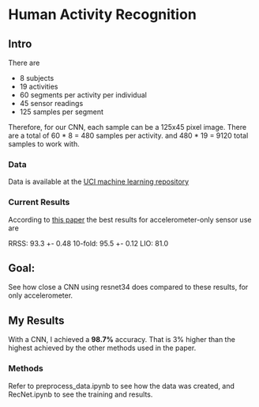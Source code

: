 
# Human Activity Recognition

## Intro

There are 

* 8 subjects
* 19 activities
* 60 segments per activity per individual
* 45 sensor readings
* 125 samples per segment


Therefore, for our CNN, each sample can be a 125x45 pixel image. There are a total of 60 * 8 = 480 samples per activity. and 480 * 19 = 9120 total samples to work with.

### Data

Data is available at the [UCI machine learning repository](https://archive.ics.uci.edu/ml/datasets/Daily+and+Sports+Activities)

### Current Results

According to [this paper](http://kilyos.ee.bilkent.edu.tr/~billur/publ_list/cj14.pdf) the best results for accelerometer-only sensor use are

RRSS: 93.3 +- 0.48
10-fold: 95.5 +- 0.12
LIO: 81.0 


## Goal:

See how close a CNN using resnet34 does compared to these results, for only accelerometer.


## My Results

With a CNN, I achieved a **98.7%** accuracy. That is 3% higher than the highest achieved by the other methods used in the paper.

### Methods

Refer to preprocess_data.ipynb to see how the data was created, and RecNet.ipynb to see the training and results.
